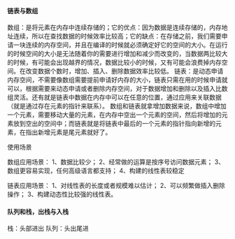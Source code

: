 #### 链表与数组
>
  数组：是将元素在内存中连续存储的；它的优点：因为数据是连续存储的，内存地址连续，所以在查找数据的时候效率比较高；它的缺点：在存储之前，我们需要申请一块连续的内存空间，并且在编译的时候就必须确定好它的空间的大小。在运行的时候空间的大小是无法随着你的需要进行增加和减少而改变的，当数据两比较大的时候，有可能会出现越界的情况，数据比较小的时候，又有可能会浪费掉内存空间。在改变数据个数时，增加、插入、删除数据效率比较低。
  链表：是动态申请内存空间，不需要像数组需要提前申请好内存的大小，链表只需在用的时候申请就可以，根据需要来动态申请或者删除内存空间，对于数据增加和删除以及插入比数组灵活。还有就是链表中数据在内存中可以在任意的位置，通过应用来关联数据（就是通过存在元素的指针来联系）。
  数组和链表就拿增加数据来说，数组中增加一个元素，需要移动大量的元素，在内存中空出一个元素的空间，然后将增加的元素放到空出的空间中；而链表就是将链表中最后的一个元素的指针指向新增的元素，在指出新增元素是尾元素就好了。
>
使用场景 
>
  数组应用场景：
    1、数据比较少；
    2、经常做的运算是按序号访问数据元素；
    3、数组更容易实现，任何高级语言都支持；
    4、构建的线性表较稳定 

  链表应用场景：
    1、对线性表的长度或者规模难以估计；
    2、可以频繁做插入删除操作；
    3、构建动态性比较强的线性表。  
>
#### 队列和栈，出栈与入栈
>
  栈：头部进出
  队列：头出尾进
>